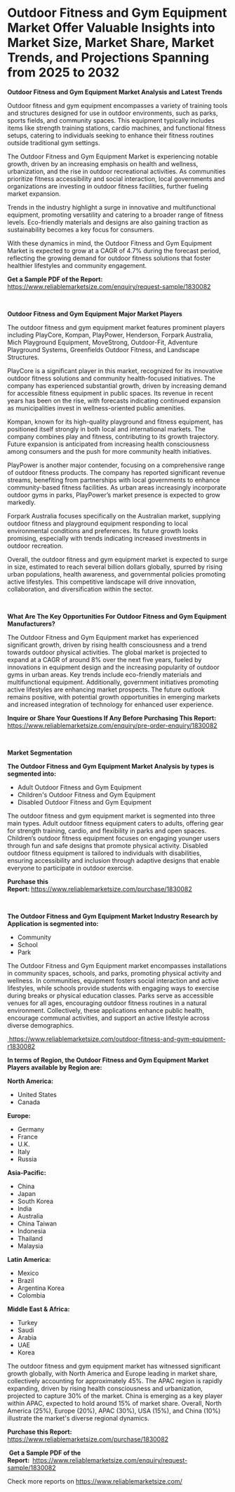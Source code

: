 <p><h1>Outdoor Fitness and Gym Equipment Market Offer Valuable Insights into Market Size, Market Share, Market Trends, and Projections Spanning from 2025 to 2032</h1></p><p><strong>Outdoor Fitness and Gym Equipment Market Analysis and Latest Trends</strong></p>
<p><p>Outdoor fitness and gym equipment encompasses a variety of training tools and structures designed for use in outdoor environments, such as parks, sports fields, and community spaces. This equipment typically includes items like strength training stations, cardio machines, and functional fitness setups, catering to individuals seeking to enhance their fitness routines outside traditional gym settings. </p><p>The Outdoor Fitness and Gym Equipment Market is experiencing notable growth, driven by an increasing emphasis on health and wellness, urbanization, and the rise in outdoor recreational activities. As communities prioritize fitness accessibility and social interaction, local governments and organizations are investing in outdoor fitness facilities, further fueling market expansion. </p><p>Trends in the industry highlight a surge in innovative and multifunctional equipment, promoting versatility and catering to a broader range of fitness levels. Eco-friendly materials and designs are also gaining traction as sustainability becomes a key focus for consumers. </p><p>With these dynamics in mind, the Outdoor Fitness and Gym Equipment Market is expected to grow at a CAGR of 4.7% during the forecast period, reflecting the growing demand for outdoor fitness solutions that foster healthier lifestyles and community engagement.</p></p>
<p><strong>Get a Sample PDF of the Report:&nbsp;</strong> <a href="https://www.reliablemarketsize.com/enquiry/request-sample/1830082?utm_campaign=3126&utm_medium=2&utm_source=Github&utm_content=ia&utm_term=05042025&utm_id=outdoor-fitness-and-gym-equipment">https://www.reliablemarketsize.com/enquiry/request-sample/1830082</a></p>
<p>&nbsp;</p>
<p><strong>Outdoor Fitness and Gym Equipment Major Market Players</strong></p>
<p><p>The outdoor fitness and gym equipment market features prominent players including PlayCore, Kompan, PlayPower, Henderson, Forpark Australia, Mich Playground Equipment, MoveStrong, Outdoor-Fit, Adventure Playground Systems, Greenfields Outdoor Fitness, and Landscape Structures. </p><p>PlayCore is a significant player in this market, recognized for its innovative outdoor fitness solutions and community health-focused initiatives. The company has experienced substantial growth, driven by increasing demand for accessible fitness equipment in public spaces. Its revenue in recent years has been on the rise, with forecasts indicating continued expansion as municipalities invest in wellness-oriented public amenities.</p><p>Kompan, known for its high-quality playground and fitness equipment, has positioned itself strongly in both local and international markets. The company combines play and fitness, contributing to its growth trajectory. Future expansion is anticipated from increasing health consciousness among consumers and the push for more community health initiatives.</p><p>PlayPower is another major contender, focusing on a comprehensive range of outdoor fitness products. The company has reported significant revenue streams, benefiting from partnerships with local governments to enhance community-based fitness facilities. As urban areas increasingly incorporate outdoor gyms in parks, PlayPower’s market presence is expected to grow markedly.</p><p>Forpark Australia focuses specifically on the Australian market, supplying outdoor fitness and playground equipment responding to local environmental conditions and preferences. Its future growth looks promising, especially with trends indicating increased investments in outdoor recreation.</p><p>Overall, the outdoor fitness and gym equipment market is expected to surge in size, estimated to reach several billion dollars globally, spurred by rising urban populations, health awareness, and governmental policies promoting active lifestyles. This competitive landscape will drive innovation, collaboration, and diversification within the sector.</p></p>
<p>&nbsp;</p>
<p><strong>What Are The Key Opportunities For Outdoor Fitness and Gym Equipment Manufacturers?</strong></p>
<p><p>The Outdoor Fitness and Gym Equipment market has experienced significant growth, driven by rising health consciousness and a trend towards outdoor physical activities. The global market is projected to expand at a CAGR of around 8% over the next five years, fueled by innovations in equipment design and the increasing popularity of outdoor gyms in urban areas. Key trends include eco-friendly materials and multifunctional equipment. Additionally, government initiatives promoting active lifestyles are enhancing market prospects. The future outlook remains positive, with potential growth opportunities in emerging markets and increased integration of technology for enhanced user experience.</p></p>
<p><strong>Inquire or Share Your Questions If Any Before Purchasing This Report:</strong> <a href="https://www.reliablemarketsize.com/enquiry/pre-order-enquiry/1830082?utm_campaign=3126&utm_medium=2&utm_source=Github&utm_content=ia&utm_term=05042025&utm_id=outdoor-fitness-and-gym-equipment">https://www.reliablemarketsize.com/enquiry/pre-order-enquiry/1830082</a></p>
<p>&nbsp;</p>
<p><strong>Market Segmentation</strong></p>
<p><strong>The Outdoor Fitness and Gym Equipment Market Analysis by types is segmented into:</strong></p>
<p><ul><li>Adult Outdoor Fitness and Gym Equipment</li><li>Children's Outdoor Fitness and Gym Equipment</li><li>Disabled Outdoor Fitness and Gym Equipment</li></ul></p>
<p><p>The outdoor fitness and gym equipment market is segmented into three main types. Adult outdoor fitness equipment caters to adults, offering gear for strength training, cardio, and flexibility in parks and open spaces. Children’s outdoor fitness equipment focuses on engaging younger users through fun and safe designs that promote physical activity. Disabled outdoor fitness equipment is tailored to individuals with disabilities, ensuring accessibility and inclusion through adaptive designs that enable everyone to participate in outdoor exercise.</p></p>
<p><strong>Purchase this Report:&nbsp;</strong><a href="https://www.reliablemarketsize.com/purchase/1830082?utm_campaign=3126&utm_medium=2&utm_source=Github&utm_content=ia&utm_term=05042025&utm_id=outdoor-fitness-and-gym-equipment">https://www.reliablemarketsize.com/purchase/1830082</a></p>
<p>&nbsp;</p>
<p><strong>The Outdoor Fitness and Gym Equipment Market Industry Research by Application is segmented into:</strong></p>
<p><ul><li>Community</li><li>School</li><li>Park</li></ul></p>
<p><p>The Outdoor Fitness and Gym Equipment market encompasses installations in community spaces, schools, and parks, promoting physical activity and wellness. In communities, equipment fosters social interaction and active lifestyles, while schools provide students with engaging ways to exercise during breaks or physical education classes. Parks serve as accessible venues for all ages, encouraging outdoor fitness routines in a natural environment. Collectively, these applications enhance public health, encourage communal activities, and support an active lifestyle across diverse demographics.</p></p>
<p><a href="https://www.reliablemarketsize.com/outdoor-fitness-and-gym-equipment-r1830082?utm_campaign=3126&utm_medium=2&utm_source=Github&utm_content=ia&utm_term=05042025&utm_id=outdoor-fitness-and-gym-equipment">&nbsp;https://www.reliablemarketsize.com/outdoor-fitness-and-gym-equipment-r1830082</a></p>
<p><strong>In terms of Region, the Outdoor Fitness and Gym Equipment Market Players available by Region are:</strong></p>
<p>
    <p> <strong> North America: </strong>
        <ul>
            <li>United States</li>
            <li>Canada</li>
        </ul>
        </p> 
    <p> <strong> Europe: </strong>
        <ul>
            <li>Germany</li>
            <li>France</li>
            <li>U.K.</li>
            <li>Italy</li>
            <li>Russia</li>
        </ul>
        </p> 
    <p> <strong> Asia-Pacific: </strong>
        <ul>
            <li>China</li>
            <li>Japan</li>
            <li>South Korea</li>
            <li>India</li>
            <li>Australia</li>
            <li>China Taiwan</li>
            <li>Indonesia</li>
            <li>Thailand</li>
            <li>Malaysia</li>
        </ul>
        </p> 
    <p> <strong> Latin America: </strong>
        <ul>
            <li>Mexico</li>
            <li>Brazil</li>
            <li>Argentina Korea</li>
            <li>Colombia</li>
        </ul>
        </p> 
    <p> <strong> Middle East & Africa: </strong>
        <ul>
            <li>Turkey</li>
            <li>Saudi</li>
            <li>Arabia</li>
            <li>UAE</li>
            <li>Korea</li>
        </ul>
    </p>
    </p>
<p><p>The outdoor fitness and gym equipment market has witnessed significant growth globally, with North America and Europe leading in market share, collectively accounting for approximately 45%. The APAC region is rapidly expanding, driven by rising health consciousness and urbanization, projected to capture 30% of the market. China is emerging as a key player within APAC, expected to hold around 15% of market share. Overall, North America (25%), Europe (20%), APAC (30%), USA (15%), and China (10%) illustrate the market's diverse regional dynamics.</p></p>
<p><strong>Purchase this Report: </strong><a href="https://www.reliablemarketsize.com/purchase/1830082?utm_campaign=3126&utm_medium=2&utm_source=Github&utm_content=ia&utm_term=05042025&utm_id=outdoor-fitness-and-gym-equipment">https://www.reliablemarketsize.com/purchase/1830082</a></p>
<p>&nbsp;<strong>Get a Sample PDF of the Report:&nbsp;&nbsp;</strong><a href="https://www.reliablemarketsize.com/enquiry/request-sample/1830082?utm_campaign=3126&utm_medium=2&utm_source=Github&utm_content=ia&utm_term=05042025&utm_id=outdoor-fitness-and-gym-equipment">https://www.reliablemarketsize.com/enquiry/request-sample/1830082</a></p>
<p><strong></strong></p>
<p>Check more reports on <a href="https://www.reliablemarketsize.com/?utm_campaign=3126&utm_medium=2&utm_source=Github&utm_content=ia&utm_term=05042025&utm_id=outdoor-fitness-and-gym-equipment">https://www.reliablemarketsize.com/</a></p>